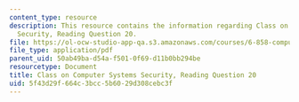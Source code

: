 ```yaml
---
content_type: resource
description: This resource contains the information regarding Class on Computer Systems
  Security, Reading Question 20.
file: https://ol-ocw-studio-app-qa.s3.amazonaws.com/courses/6-858-computer-systems-security-fall-2014/5f43d29f664c3bcc5b6029d308cebc3f_MIT6_858F14_Reading20.pdf
file_type: application/pdf
parent_uid: 50ab49ba-d54a-f501-0f69-d11b0bb294be
resourcetype: Document
title: Class on Computer Systems Security, Reading Question 20
uid: 5f43d29f-664c-3bcc-5b60-29d308cebc3f
---
```

